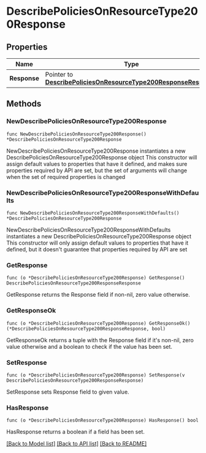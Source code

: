 # DescribePoliciesOnResourceType200Response

## Properties

Name | Type | Description | Notes
------------ | ------------- | ------------- | -------------
**Response** | Pointer to [**DescribePoliciesOnResourceType200ResponseResponse**](DescribePoliciesOnResourceType200ResponseResponse.md) |  | [optional] 

## Methods

### NewDescribePoliciesOnResourceType200Response

`func NewDescribePoliciesOnResourceType200Response() *DescribePoliciesOnResourceType200Response`

NewDescribePoliciesOnResourceType200Response instantiates a new DescribePoliciesOnResourceType200Response object
This constructor will assign default values to properties that have it defined,
and makes sure properties required by API are set, but the set of arguments
will change when the set of required properties is changed

### NewDescribePoliciesOnResourceType200ResponseWithDefaults

`func NewDescribePoliciesOnResourceType200ResponseWithDefaults() *DescribePoliciesOnResourceType200Response`

NewDescribePoliciesOnResourceType200ResponseWithDefaults instantiates a new DescribePoliciesOnResourceType200Response object
This constructor will only assign default values to properties that have it defined,
but it doesn't guarantee that properties required by API are set

### GetResponse

`func (o *DescribePoliciesOnResourceType200Response) GetResponse() DescribePoliciesOnResourceType200ResponseResponse`

GetResponse returns the Response field if non-nil, zero value otherwise.

### GetResponseOk

`func (o *DescribePoliciesOnResourceType200Response) GetResponseOk() (*DescribePoliciesOnResourceType200ResponseResponse, bool)`

GetResponseOk returns a tuple with the Response field if it's non-nil, zero value otherwise
and a boolean to check if the value has been set.

### SetResponse

`func (o *DescribePoliciesOnResourceType200Response) SetResponse(v DescribePoliciesOnResourceType200ResponseResponse)`

SetResponse sets Response field to given value.

### HasResponse

`func (o *DescribePoliciesOnResourceType200Response) HasResponse() bool`

HasResponse returns a boolean if a field has been set.


[[Back to Model list]](../README.md#documentation-for-models) [[Back to API list]](../README.md#documentation-for-api-endpoints) [[Back to README]](../README.md)


